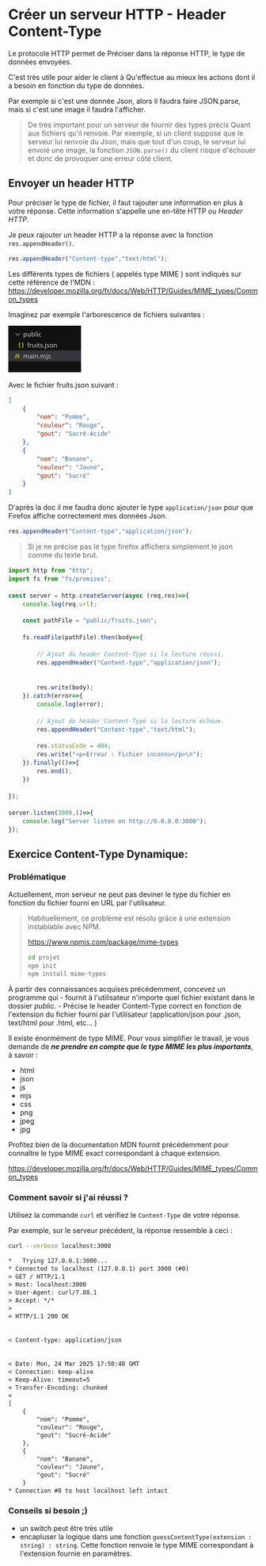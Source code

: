 # Créer un serveur HTTP -  Header Content-Type


Le protocole HTTP permet de Préciser dans la réponse HTTP, le type de données envoyées.

C'est très utile pour aider le client à Qu'effectue au mieux les actions dont il a besoin en fonction du type de données.

Par exemple si c'est une donnée Json, alors il faudra faire JSON.parse, mais si c'est une image il faudra l'afficher. 

> De très important pour un serveur de fournir des types précis Quant aux fichiers qu'il renvoie.
>Par exemple, si un client suppose que le serveur lui renvoie du Json, mais que tout d'un coup, le serveur lui envoie une image, la fonction `JSON.parse()` du client risque d'échouer et donc de provoquer une erreur côté client. 

## Envoyer un header HTTP

Pour préciser le type de fichier, il faut rajouter une information en plus à votre réponse. Cette information s'appelle une en-tête HTTP ou *Header HTTP*.

Je peux rajouter un header HTTP a la réponse avec la fonction `res.appendHeader()`. 

```js
res.appendHeader("Content-type","text/html");
```

Les différents types de fichiers ( appelés type MIME ) sont indiqués sur cette référence de l'MDN : 
https://developer.mozilla.org/fr/docs/Web/HTTP/Guides/MIME_types/Common_types

Imaginez par exemple l'arborescence de fichiers suivantes :

![alt text](image-2.png)


Avec le fichier fruits.json suivant :

```json
[
    {
        "nom": "Pomme",
        "couleur": "Rouge",
        "gout": "Sucré-Acide"
    },
    {
        "nom": "Banane",
        "couleur": "Jaune",
        "gout": "Sucré"
    }
]
```

D'après la doc il me faudra donc ajouter le type `application/json` pour que Firefox affiche correctement mes données Json. 

```js
res.appendHeader("Content-type","application/json");
```

> Si je ne précise pas le type firefox affichera simplement le json comme du texte brut.


```js
import http from "http";
import fs from "fs/promises";

const server = http.createServer(async (req,res)=>{
    console.log(req.url);
    
    const pathFile = "public/fruits.json";
    
    fs.readFile(pathFile).then(body=>{

        // Ajout du header Content-Type si la lecture réussi.
        res.appendHeader("Content-type","application/json");
        
        
        res.write(body);
    }).catch(error=>{
        console.log(error);

        // Ajout du header Content-Type si la lecture échoue.
        res.appendHeader("Content-type","text/html");

        res.statusCode = 404;
        res.write("<p>Erreur : Fichier inconnu</p>\n");
    }).finally(()=>{
        res.end();
    })

});

server.listen(3000,()=>{
    console.log("Server listen on http://0.0.0.0:3000");
});
```


## Exercice Content-Type Dynamique:

### Problématique 

Actuellement, mon serveur ne peut pas deviner le type du fichier en fonction du fichier fourni en URL par l'utilisateur. 

>Habituellement, ce problème est résolu grâce à une extension instablable avec NPM. 
>
>https://www.npmjs.com/package/mime-types
>
>```bash
> cd projet
> npm init
>npm install mime-types
>```

À partir des connaissances acquises précédemment, concevez un programme qui
    - fournit à l'utilisateur n'importe quel fichier existant dans le dossier *public*.
    - Précise le header Content-Type correct en fonction de l'extension du fichier fourni par l'utilisateur (application/json pour .json, text/html pour .html, etc... )

Il existe énormément de type MIME. Pour vous simplifier le travail, je vous demande de ***ne prendre en compte que le type MIME les plus importants***, à savoir : 

- html
- json
- js
- mjs
- css
- png
- jpeg
- jpg

Profitez bien de la documentation MDN fournit précédemment pour connaître le type MIME exact correspondant à chaque extension.

https://developer.mozilla.org/fr/docs/Web/HTTP/Guides/MIME_types/Common_types


### Comment savoir si j'ai réussi ? 

Utilisez la commande `curl` et vérifiez le `Content-Type` de votre réponse.

Par exemple, sur le serveur précédent, la réponse ressemble à ceci : 

```bash
curl --verbose localhost:3000
```

```
*   Trying 127.0.0.1:3000...
* Connected to localhost (127.0.0.1) port 3000 (#0)
> GET / HTTP/1.1
> Host: localhost:3000
> User-Agent: curl/7.88.1
> Accept: */*
> 
< HTTP/1.1 200 OK


< Content-type: application/json


< Date: Mon, 24 Mar 2025 17:50:48 GMT
< Connection: keep-alive
< Keep-Alive: timeout=5
< Transfer-Encoding: chunked
< 
[
    {
        "nom": "Pomme",
        "couleur": "Rouge",
        "gout": "Sucré-Acide"
    },
    {
        "nom": "Banane",
        "couleur": "Jaune",
        "gout": "Sucré"
    }
* Connection #0 to host localhost left intact
```

### Conseils si besoin ;)

- un switch peut être très utile 
- encapluser la logique dans une fonction `guessContentType(extension : string) : string`. Cette fonction renvoie le type MIME correspondant à l'extension fournie en paramètres.